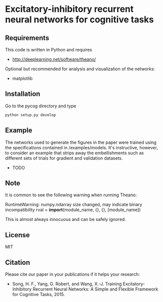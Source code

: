 # Excitatory-inhibitory recurrent neural networks for cognitive tasks

## Requirements

This code is written in Python and requires

* http://deeplearning.net/software/theano/

Optional but recommended for analysis and visualization of the networks:

* matplotlib

## Installation

Go to the pycog directory and type

```bash
python setup.py develop
```

## Example

The networks used to generate the figures in the paper were trained using the specifications contained in /examples/models. It's instructive, however, to consider an example that strips away the embellishments such as different sets of trials for gradient and validation datasets.

* TODO

## Note

It is common to see the following warning when running Theano:

RuntimeWarning: numpy.ndarray size changed, may indicate binary incompatibility
  rval = __import__(module_name, {}, {}, [module_name])

This is almost always innocuous and can be safely ignored.

## License

MIT

## Citation

Please cite our paper in your publications if it helps your research:

* Song, H. F., Yang, G. Robert, and Wang, X.-J. Training Excitatory-Inhibitory Recurrent Neural Networks: A Simple and Flexible Framework for Cognitive Tasks, 2015.
